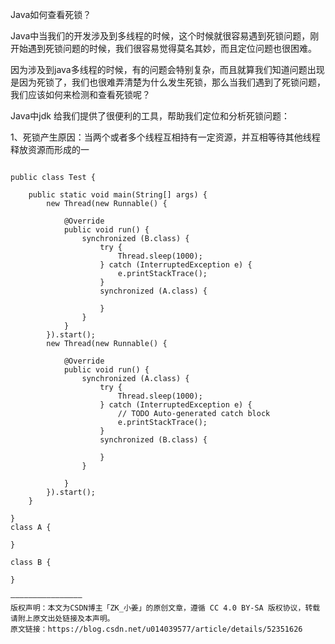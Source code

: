 Java如何查看死锁？

Java中当我们的开发涉及到多线程的时候，这个时候就很容易遇到死锁问题，刚开始遇到死锁问题的时候，我们很容易觉得莫名其妙，而且定位问题也很困难。

因为涉及到java多线程的时候，有的问题会特别复杂，而且就算我们知道问题出现是因为死锁了，我们也很难弄清楚为什么发生死锁，那么当我们遇到了死锁问题，我们应该如何来检测和查看死锁呢？

Java中jdk 给我们提供了很便利的工具，帮助我们定位和分析死锁问题：

1、死锁产生原因：当两个或者多个线程互相持有一定资源，并互相等待其他线程释放资源而形成的一

```

public class Test {
 
	public static void main(String[] args) {
		new Thread(new Runnable() {
			
			@Override
			public void run() {
				synchronized (B.class) {
					try {
						Thread.sleep(1000);
					} catch (InterruptedException e) {
						e.printStackTrace();
					}
					synchronized (A.class) {
						
					}
				}
			}
		}).start();
		new Thread(new Runnable() {
			
			@Override
			public void run() {
				synchronized (A.class) {
					try {
						Thread.sleep(1000);
					} catch (InterruptedException e) {
						// TODO Auto-generated catch block
						e.printStackTrace();
					}
					synchronized (B.class) {
						
					}
				}
				
			}
		}).start();
	}
	
}
class A {
	
}
 
class B {
	
}

————————————————
版权声明：本文为CSDN博主「ZK_小姜」的原创文章，遵循 CC 4.0 BY-SA 版权协议，转载请附上原文出处链接及本声明。
原文链接：https://blog.csdn.net/u014039577/article/details/52351626
```



